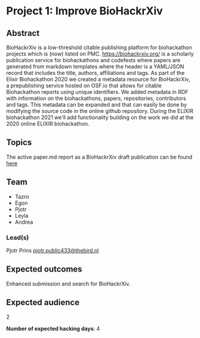 # Project 1: Improve BioHackrXiv

## Abstract

BioHackrXiv is a low-threshold citable publishing platform for
biohackathon projects which is (now) listed on PMC.
https://biohackrxiv.org/ is a scholarly publication service for
biohackathons and codefests where papers are generated from markdown
templates where the header is a YAML/JSON record that includes the
title, authors, affiliations and tags. As part of the Elixir
Biohackathon 2020 we created a metadata resource for BioHackrXiv, a
prepublishing service hosted on OSF.io that allows for citable
Biohackathon reports using unique identifiers. We added metadata in RDF with information on the biohackathons, papers, repositories, contributors and tags. This
metadata can be expanded and that can easily be done by modifying the
source code in the online github repository. During the ELIXIR
biohackathon 2021 we'll add functionality building on the work we did
at the 2020 online ELIXIR biohackathon.

## Topics

The active paper.md report as a BioHackrXiv draft publication can be found [here](https://github.com/biohackrxiv/bhxiv-metadata/blob/main/doc/elixir_biohackathon2021/paper.md)

## Team

* Tazro
* Egon
* Pjotr
* Leyla
* Andrea

### Lead(s)

Pjotr Prins pjotr.public433@thebird.nl

## Expected outcomes

Enhanced submission and search for BioHackrXiv.

## Expected audience

2

**Number of expected hacking days**: 4
